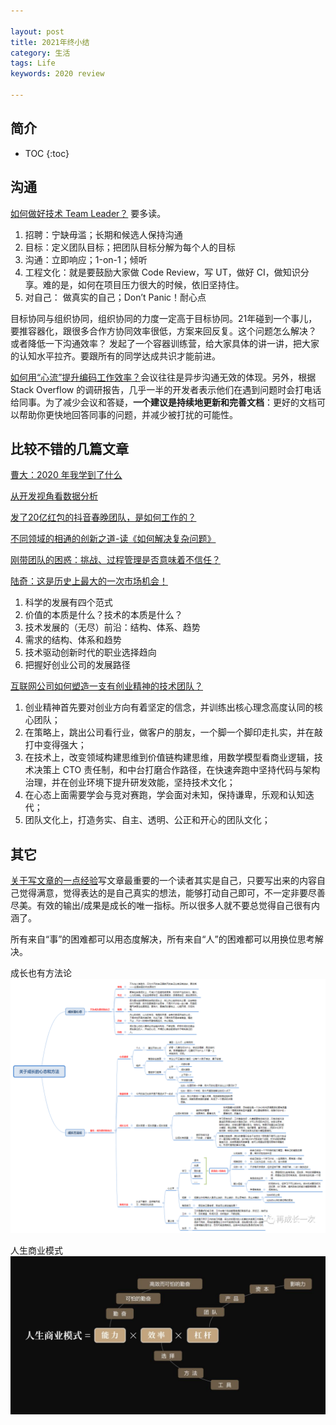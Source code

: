 ```yaml
---

layout: post
title: 2021年终小结
category: 生活
tags: Life
keywords: 2020 review

---
```


## 简介
* TOC
{:toc}

## 沟通

[如何做好技术 Team Leader？](https://mp.weixin.qq.com/s/er6bb1xckqBUNN40NaL5gg) 要多读。 
1. 招聘：宁缺毋滥；长期和候选人保持沟通
2. 目标：定义团队目标；把团队目标分解为每个人的目标
3. 沟通：立即响应；1-on-1；倾听
4. 工程文化：就是要鼓励大家做 Code Review，写 UT，做好 CI，做知识分享。难的是，如何在项目压力很大的时候，依旧坚持住。
5. 对自己： 做真实的自己；Don’t Panic！耐心点

目标协同与组织协同，组织协同的力度一定高于目标协同。21年碰到一个事儿，要推容器化，跟很多合作方协同效率很低，方案来回反复。这个问题怎么解决？ 或者降低一下沟通效率？ 发起了一个容器训练营，给大家具体的讲一讲，把大家的认知水平拉齐。要跟所有的同学达成共识才能前进。


[如何用“心流”提升编码工作效率？](https://mp.weixin.qq.com/s/JZKnfhVQgM8exKDNGO6-gQ)会议往往是异步沟通无效的体现。另外，根据 Stack Overflow 的调研报告，几乎一半的开发者表示他们在遇到问题时会打电话给同事。为了减少会议和答疑，**一个建议是持续地更新和完善文档**：更好的文档可以帮助你更快地回答同事的问题，并减少被打扰的可能性。


## 比较不错的几篇文章

[曹大：2020 年我学到了什么](https://mp.weixin.qq.com/s/0agHeW0aE0m7LNaCyo3jsQ)

[从开发视角看数据分析](https://mp.weixin.qq.com/s/T4ClgM8jXRdjYSJl_GgpPA)

[发了20亿红包的抖音春晚团队，是如何工作的？](https://mp.weixin.qq.com/s/zrodHT27ykGKIwsQt06bgg)

[不同领域的相通的创新之道-读《如何解决复杂问题》](https://mp.weixin.qq.com/s/uF9azg0uMYAh2n9p0bikIw)

[刚带团队的困惑：挑战、过程管理是否意味着不信任？](https://mp.weixin.qq.com/s/U38tXLaUxQlzdILJD_F4UA)

[陆奇：这是历史上最大的一次市场机会！](https://mp.weixin.qq.com/s/iZFkVkRZE5D8hLqmUCpEcQ)
1. 科学的发展有四个范式
2. 价值的本质是什么？技术的本质是什么？
3. 技术发展的（无尽）前沿：结构、体系、趋势
4. 需求的结构、体系和趋势
5. 技术驱动创新时代的职业选择趋向
6. 把握好创业公司的发展路径

[互联网公司如何塑造一支有创业精神的技术团队？](https://mp.weixin.qq.com/s/1EZHkxEE18kchAV56gObUQ)

1. 创业精神首先要对创业方向有着坚定的信念，并训练出核心理念高度认同的核心团队；
2. 在策略上，跳出公司看行业，做客户的朋友，一个脚一个脚印走扎实，并在敲打中变得强大；
3. 在技术上，改变领域构建思维到价值链构建思维，用数学模型看商业逻辑，技术决策上 CTO 责任制，和中台打磨合作路径，在快速奔跑中坚持代码与架构治理，并在创业环境下提升研发效能，坚持技术文化；
4. 在心态上面需要学会与竞对赛跑，学会面对未知，保持谦卑，乐观和认知迭代；
5. 团队文化上，打造务实、自主、透明、公正和开心的团队文化；


## 其它

[关于写文章的一点经验](https://mp.weixin.qq.com/s/fJNIvghKrN_HZaO-qNfgkQ)写文章最重要的一个读者其实是自己，只要写出来的内容自己觉得满意，觉得表达的是自己真实的想法，能够打动自己即可，不一定非要尽善尽美。有效的输出/成果是成长的唯一指标。所以很多人就不要总觉得自己很有内涵了。

所有来自“事”的困难都可以用态度解决，所有来自“人”的困难都可以用换位思考解决。


成长也有方法论
![](/public/upload/life/growup.png)

人生商业模式
![](/public/upload/life/life_business_mode.png)
